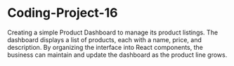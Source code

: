 # Coding-Project-16
Creating a simple Product Dashboard to manage its product listings. The dashboard displays a list of products, each with a name, price, and description. By organizing the interface into React components, the business can maintain and update the dashboard as the product line grows.
